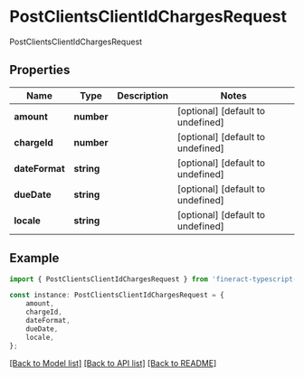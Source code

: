 # PostClientsClientIdChargesRequest

PostClientsClientIdChargesRequest

## Properties

Name | Type | Description | Notes
------------ | ------------- | ------------- | -------------
**amount** | **number** |  | [optional] [default to undefined]
**chargeId** | **number** |  | [optional] [default to undefined]
**dateFormat** | **string** |  | [optional] [default to undefined]
**dueDate** | **string** |  | [optional] [default to undefined]
**locale** | **string** |  | [optional] [default to undefined]

## Example

```typescript
import { PostClientsClientIdChargesRequest } from 'fineract-typescript-client';

const instance: PostClientsClientIdChargesRequest = {
    amount,
    chargeId,
    dateFormat,
    dueDate,
    locale,
};
```

[[Back to Model list]](../README.md#documentation-for-models) [[Back to API list]](../README.md#documentation-for-api-endpoints) [[Back to README]](../README.md)
